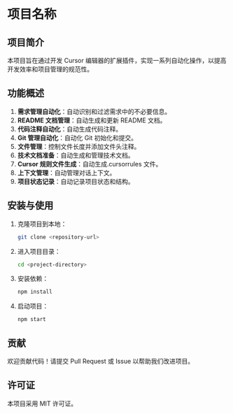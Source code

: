 # 项目名称

## 项目简介

本项目旨在通过开发 Cursor 编辑器的扩展插件，实现一系列自动化操作，以提高开发效率和项目管理的规范性。

## 功能概述

1. **需求管理自动化**：自动识别和过滤需求中的不必要信息。
2. **README 文档管理**：自动生成和更新 README 文档。
3. **代码注释自动化**：自动生成代码注释。
4. **Git 管理自动化**：自动化 Git 初始化和提交。
5. **文件管理**：控制文件长度并添加文件头注释。
6. **技术文档准备**：自动生成和管理技术文档。
7. **Cursor 规则文件生成**：自动生成.cursorrules 文件。
8. **上下文管理**：自动管理对话上下文。
9. **项目状态记录**：自动记录项目状态和结构。

## 安装与使用

1. 克隆项目到本地：
   ```bash
   git clone <repository-url>
   ```
2. 进入项目目录：
   ```bash
   cd <project-directory>
   ```
3. 安装依赖：
   ```bash
   npm install
   ```
4. 启动项目：
   ```bash
   npm start
   ```

## 贡献

欢迎贡献代码！请提交 Pull Request 或 Issue 以帮助我们改进项目。

## 许可证

本项目采用 MIT 许可证。
